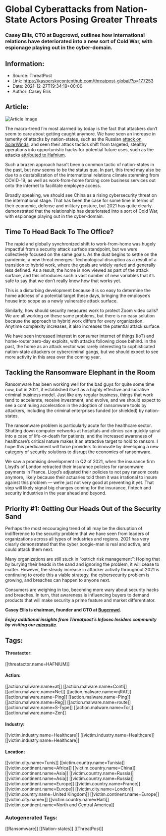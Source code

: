 # Global Cyberattacks from Nation-State Actors Posing Greater Threats
### Casey Ellis, CTO at Bugcrowd, outlines how international relations have deteriorated into a new sort of Cold War, with espionage playing out in the cyber-domain. 

## Information:
+ Source: ThreatPost
+ Link: https://kasperskycontenthub.com/threatpost-global/?p=177253
+ Date: 2021-12-27T19:34:19+00:00
+ Author: Casey Ellis


## Article:
![Article Image](https://media.threatpost.com/wp-content/uploads/sites/103/2021/12/27143308/cold-war-e1640633610845.jpg)

The macro-trend I’m most alarmed by today is the fact that attackers don’t seem to care about getting caught anymore. We have seen an increase in temerity of attacks by nation-states, such as the Russian [attack on SolarWinds](https://threatpost.com/solarwinds-attackers-new-tactics-malware/176818/), and seen their attack tactics shift from targeted, stealthy operations into opportunistic hacks for potential future uses, such as the attacks [attributed to Hafnium](https://threatpost.com/microsoft-exchange-zero-day-attackers-spy/164438/).


Such a brazen approach hasn’t been a common tactic of nation-states in the past, but now seems to be the status quo. In part, this trend may also be due to a destabilization of the international relations climate stemming from COVID-19, as well as work-from-home forcing core business services out onto the internet to facilitate employee access.


Broadly speaking, we should see China as a rising cybersecurity threat on the international stage. That has been the case for some time in terms of their economic, defense and military posture, but 2021 has quite clearly demonstrated that the relationship has deteriorated into a sort of Cold War, with espionage playing out in the cyber-domain.


**Time To Head Back To The Office?**
------------------------------------


The rapid and globally synchronized shift to work-from-home was hugely impactful from a security attack surface standpoint, but we were collectively focused on the same goals. As the dust begins to settle on the pandemic, a new threat emerges: Technological disruption as a result of a transition to hybrid work, where the goals are widely varied and generally less defined. As a result, the home is now viewed as part of the attack surface, and this introduces such a vast number of new variables that it’s safe to say that we don’t really know how that works yet.


This is a disturbing development because it is so easy to determine the home address of a potential target these days, bringing the employee’s house into scope as a newly vulnerable attack surface.


Similarly, how should security measures work to protect Zoom video calls? We are all working on these same problems, but there is no easy solution because the approach to hybrid work differs for every organization. Anytime complexity increases, it also increases the potential attack surface.


We have seen increased interest in consumer internet of things (IoT) and home-router zero-day exploits, with attacks following close behind. In the past, the home as an attack vector was rarely interesting to sophisticated nation-state attackers or cybercriminal gangs, but we should expect to see more activity in this area over the coming year.


**Tackling the Ransomware Elephant in the Room**
------------------------------------------------


Ransomware has been working well for the bad guys for quite some time now, but in 2021, it established itself as a highly effective and lucrative criminal business model. Just like any regular business, things that work tend to accelerate, receive investment, and evolve, and we should expect to see a continuing acceleration in the adoption of ransomware tools by attackers, including the criminal enterprises funded (or shielded) by nation-states.


The ransomware problem is particularly acute for the healthcare sector. Shutting down computer networks at hospitals and clinics can quickly spiral into a case of life-or-death for patients, and the increased awareness of healthcare’s critical nature makes it an attractive target to hold to ransom. I hope this predicament will force providers to innovate by developing a new category of security solutions to disrupt the economics of ransomware.


We saw a promising development in Q2 of 2021, when the insurance firm Lloyd’s of London retracted their insurance policies for ransomware payments in France. Lloyd’s adjusted their policies to not pay ransom costs anymore, likely because their actuaries told them it was irrational to insure against this problem — we’re just not very good at preventing it yet. That step will likely signal big changes coming for the insurance, fintech and security industries in the year ahead and beyond.


**Priority #1: Getting Our Heads Out of the Security Sand**
-----------------------------------------------------------


Perhaps the most encouraging trend of all may be the disruption of indifference to the security problem that we have seen from leaders of organizations across all types of industries and regions. 2021 has very clearly demonstrated that the cyber boogie-man is real and active, and could attack them next.


Many organizations are still stuck in “ostrich risk management”: Hoping that by burying their heads in the sand and ignoring the problem, it will cease to matter. However, the steady increase in attacker activity throughout 2021 is continuing to erode this a viable strategy, the cybersecurity problem is growing, and breaches can happen to anyone next.


Consumers are weighing in too, becoming more wary about security hacks and breaches. In turn, that awareness is influencing buyers to demand products that will make security a prime feature and market differentiator.


**Casey Ellis is chairman, founder and CTO at [Bugcrowd](http://www.bugcrowd.com).**


***Enjoy additional insights from Threatpost’s Infosec Insiders community by visiting our [microsite](https://threatpost.com/microsite/infosec-insiders-community/).***





## Tags:

#### Threatactor:
[[threatactor.name=HAFNIUM]]

#### Action:
[[action.malware.name=at]] [[action.malware.name=Conti]] [[action.malware.name=Net]] [[action.malware.name=njRAT]] [[action.malware.name=Ping]] [[action.malware.name=Ping]] [[action.malware.name=Reg]] [[action.malware.name=route]] [[action.malware.name=S-Type]] [[action.malware.name=Tor]] [[action.malware.name=Zen]]

#### Industry:
[[victim.industry.name=Healthcare]] [[victim.industry.name=Healthcare]] [[victim.industry.name=Healthcare]]

#### Location:
[[victim.city.name=Tunis]] [[victim.country.name=Tunisia]] [[victim.continent.name=Africa]] [[victim.country.name=China]] [[victim.continent.name=Asia]] [[victim.country.name=Russia]] [[victim.continent.name=Asia]] [[victim.country.name=Russia]] [[victim.continent.name=Europe]] [[victim.country.name=France]] [[victim.continent.name=Europe]] [[victim.city.name=London]] [[victim.country.name=United Kingdom]] [[victim.continent.name=Europe]] [[victim.city.name=]] [[victim.country.name=Haiti]] [[victim.continent.name=North and Central America]]

### Autogenerated Tags:
[[Ransomware]] [[Nation-states]] [[ThreatPost]]

